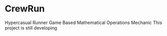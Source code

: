 # CrewRun
Hypercasual Runner Game Based Mathematical Operations Mechanic
This project is still developing
